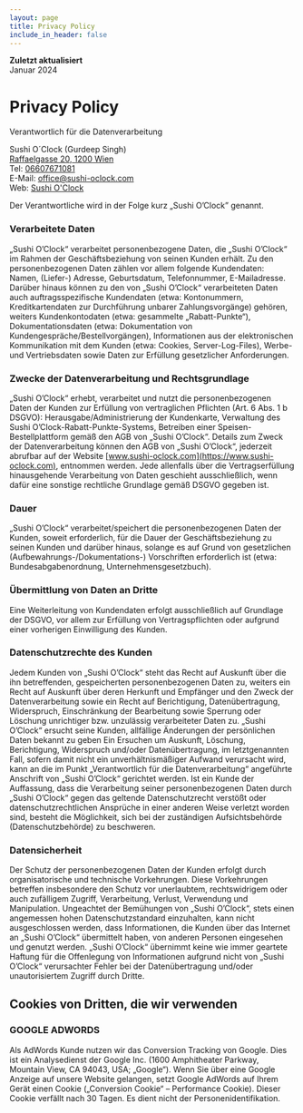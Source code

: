 ```yaml
---
layout: page
title: Privacy Policy
include_in_header: false
---
```


**Zuletzt aktualisiert**  
Januar 2024

# Privacy Policy
Verantwortlich für die Datenverarbeitung

Sushi O´Clock (Gurdeep Singh) <br>
[Raffaelgasse 20, 1200 Wien](https://maps.app.goo.gl/VEvBSEegjoKpVsvD7) <br>
Tel: [06607671081](tel:+436607671081) <br>
E-Mail: [office@sushi-oclock.com](mailto:office@sushi-oclock.com) <br>
Web: [Sushi O'Clock](https://www.sushi-oclock.com)

Der Verantwortliche wird in der Folge kurz „Sushi O’Clock” genannt.

### Verarbeitete Daten

„Sushi O’Clock“ verarbeitet personenbezogene Daten, die „Sushi O’Clock“ im Rahmen der Geschäftsbeziehung von seinen Kunden erhält. Zu den personenbezogenen Daten zählen vor allem folgende Kundendaten: Namen, (Liefer-) Adresse, Geburtsdatum, Telefonnummer, E-Mailadresse. Darüber hinaus können zu den von „Sushi O’Clock“ verarbeiteten Daten auch auftragsspezifische Kundendaten (etwa: Kontonummern, Kreditkartendaten zur Durchführung unbarer Zahlungsvorgänge) gehören, weiters Kundenkontodaten (etwa: gesammelte „Rabatt-Punkte“), Dokumentationsdaten (etwa: Dokumentation von Kundengespräche/Bestellvorgängen), Informationen aus der elektronischen Kommunikation mit dem Kunden (etwa: Cookies, Server-Log-Files), Werbe- und Vertriebsdaten sowie Daten zur Erfüllung gesetzlicher Anforderungen.

### Zwecke der Datenverarbeitung und Rechtsgrundlage

„Sushi O’Clock“ erhebt, verarbeitet und nutzt die personenbezogenen Daten der Kunden zur Erfüllung von vertraglichen Pflichten (Art. 6 Abs. 1 b DSGVO): Herausgabe/Administrierung der Kundenkarte, Verwaltung des Sushi O’Clock-Rabatt-Punkte-Systems, Betreiben einer Speisen-Bestellplattform gemäß den AGB von „Sushi O’Clock“. Details zum Zweck der Datenverarbeitung können den AGB von „Sushi O’Clock“, jederzeit abrufbar auf der Website [www.sushi-oclock.com](https://www.sushi-oclock.com), entnommen werden. Jede allenfalls über die Vertragserfüllung hinausgehende Verarbeitung von Daten geschieht ausschließlich, wenn dafür eine sonstige rechtliche Grundlage gemäß DSGVO gegeben ist.

### Dauer

„Sushi O’Clock“ verarbeitet/speichert die personenbezogenen Daten der Kunden, soweit erforderlich, für die Dauer der Geschäftsbeziehung zu seinen Kunden und darüber hinaus, solange es auf Grund von gesetzlichen (Aufbewahrungs-/Dokumentations-) Vorschriften erforderlich ist (etwa: Bundesabgabenordnung, Unternehmensgesetzbuch).

### Übermittlung von Daten an Dritte

Eine Weiterleitung von Kundendaten erfolgt ausschließlich auf Grundlage der DSGVO, vor allem zur Erfüllung von Vertragspflichten oder aufgrund einer vorherigen Einwilligung des Kunden.

### Datenschutzrechte des Kunden

Jedem Kunden von „Sushi O’Clock“ steht das Recht auf Auskunft über die ihn betreffenden, gespeicherten personenbezogenen Daten zu, weiters ein Recht auf Auskunft über deren Herkunft und Empfänger und den Zweck der Datenverarbeitung sowie ein Recht auf Berichtigung, Datenübertragung, Widerspruch, Einschränkung der Bearbeitung sowie Sperrung oder Löschung unrichtiger bzw. unzulässig verarbeiteter Daten zu. „Sushi O’Clock“ ersucht seine Kunden, allfällige Änderungen der persönlichen Daten bekannt zu geben Ein Ersuchen um Auskunft, Löschung, Berichtigung, Widerspruch und/oder Datenübertragung, im letztgenannten Fall, sofern damit nicht ein unverhältnismäßiger Aufwand verursacht wird, kann an die im Punkt „Verantwortlich für die Datenverarbeitung“ angeführte Anschrift von „Sushi O’Clock“ gerichtet werden. Ist ein Kunde der Auffassung, dass die Verarbeitung seiner personenbezogenen Daten durch „Sushi O’Clock“ gegen das geltende Datenschutzrecht verstößt oder datenschutzrechtlichen Ansprüche in einer anderen Weise verletzt worden sind, besteht die Möglichkeit, sich bei der zuständigen Aufsichtsbehörde (Datenschutzbehörde) zu beschweren.

### Datensicherheit

Der Schutz der personenbezogenen Daten der Kunden erfolgt durch organisatorische und technische Vorkehrungen. Diese Vorkehrungen betreffen insbesondere den Schutz vor unerlaubtem, rechtswidrigem oder auch zufälligem Zugriff, Verarbeitung, Verlust, Verwendung und Manipulation. Ungeachtet der Bemühungen von „Sushi O’Clock“, stets einen angemessen hohen Datenschutzstandard einzuhalten, kann nicht ausgeschlossen werden, dass Informationen, die Kunden über das Internet an „Sushi O’Clock“ übermittelt haben, von anderen Personen eingesehen und genutzt werden. „Sushi O’Clock“ übernimmt keine wie immer geartete Haftung für die Offenlegung von Informationen aufgrund nicht von „Sushi O’Clock“ verursachter Fehler bei der Datenübertragung und/oder unautorisiertem Zugriff durch Dritte.

## Cookies von Dritten, die wir verwenden

### GOOGLE ADWORDS

Als AdWords Kunde nutzen wir das Conversion Tracking von Google. Dies ist ein Analysedienst der Google Inc. (1600 Amphitheater Parkway, Mountain View, CA 94043, USA; „Google“). Wenn Sie über eine Google Anzeige auf unsere Website gelangen, setzt Google AdWords auf Ihrem Gerät einen Cookie („Conversion Cookie“ – Performance Cookie). Dieser Cookie verfällt nach 30 Tagen. Es dient nicht der Personenidentifikation.